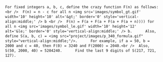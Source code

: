     For fixed integers a, b, c, define the crazy function F(n) as follows:<br />  F(n) = n - c for all n <img src='images/symbol_gt.gif' width='10' height='10' alt='&gt;' border='0' style='vertical-align:middle;' /> b <br />  F(n) = F(a + F(a + F(a + F(a + n)))) for all n <img src='images/symbol_le.gif' width='10' height='12' alt='&le;' border='0' style='vertical-align:middle;' /> b.      Also, define S(a, b, c) = <img src="project/images/p_340_formula.gif" style="vertical-align:middle;"/>.      For example, if a = 50, b = 2000 and c = 40, then F(0) = 3240 and F(2000) = 2040.<br />  Also, S(50, 2000, 40) = 5204240.      Find the last 9 digits of S(217, 721, 127).              